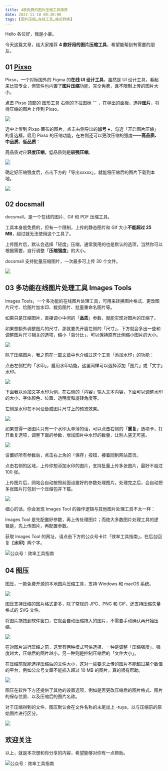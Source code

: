 ```yaml
---
title: 4款免费的图片压缩工具推荐      
date: 2022-11-10 00:30:00               
tags: [图片压缩,在线工具,格式转换]                                                                               
---
```



Hello 各位好，我是小豪。    

今天这篇文章，给大家推荐 **4 款好用的图片压缩工具**，希望能帮到有需要的朋友。      


## 01 [Pixso](https://pixso.cn/?source=xiaolvtools_blog)      

Pixso，一个对标国外的 Figma 的**在线 UI 设计工具**，虽然是 UI 设计工具，看起来比较专业，但软件也内置了**图片压缩**功能，完全免费，且不限制上传的图片大小。   


点击 Pixso 顶部的 图形工具 右侧的下拉图标 ﹀ ，在弹出的面板，选择**图片**，将待压缩的图片上传到 Pixso。  

![](https://article-picbed-1302715071.cos.ap-guangzhou.myqcloud.com/2022/11/10/16680091655574.jpg)


选中上传到 Pixso 画布的图片，点击右侧导出的**加号 +**，勾选「开启图片压缩」的复选框，启用 Pixso 的压缩功能，在右侧还可以更改压缩的强度——**高品质、中品质、低品质**：     

高品质对应**轻度压缩**，低品质则是**较强压缩**。

![](https://article-picbed-1302715071.cos.ap-guangzhou.myqcloud.com/2022/11/10/16680091922806.jpg)

确定好压缩强度后，点击下方的「导出xxxxx」，就能将压缩后的图片下载到本地。

![](https://article-picbed-1302715071.cos.ap-guangzhou.myqcloud.com/2022/11/10/16680092692969.jpg)



## 02 docsmall  

docsmall，是一个在线的图片、Gif 和 PDF 压缩工具。   

工具本身是免费的，但有一个限制，上传的静态图片和 Gif 大小**不能超过 25 MB**，超过就无法使用这个工具了。   

上传图片后，默认会选择「轻度」压缩，通常我用的也是默认的选项，当然你可以根据需要，自行调整「**压缩强度**」的大小。       

docsmall 支持批量压缩图片，一次最多可上传 30 个文件。        

![](https://article-picbed-1302715071.cos.ap-guangzhou.myqcloud.com/2022/11/10/16680094096682.jpg)


## 03 多功能在线图片处理工具 Images Tools   


Images Tools，一个多功能的在线图片处理工具，可用来转换图片格式、更改图片尺寸、给图片加水印、裁剪图片、批量重命名图片等。  

如果只是压缩图片，直接调小中间的「**品质**」参数，就能实现对图片的压缩了。  

如果想额外调整图片的尺寸，那就要先开启左侧的「尺寸」，下方就会多出一些和调整图片尺寸相关的选项，缩小「百分比」，可以保持原有比例缩小图片的大小。    

![](https://article-picbed-1302715071.cos.ap-guangzhou.myqcloud.com/2022/11/10/16680099087403.jpg)

除了压缩图片，我之前在[一篇文章](https://mp.weixin.qq.com/s?__biz=MzAxMjY0NTY5OA==&mid=2649919591&idx=1&sn=9071cfbf602b321aa393067f7a7a7c01&chksm=83a8944ab4df1d5cb044137d41b470c0eee3b70c50088ad95121dcd8929e102aa41a1bfd7885&token=1593882372&lang=zh_CN#rd)中也介绍过这个工具「添加水印」的功能：    

点击左侧栏的「水印」，启用水印功能，这里同样可以选择添加「图片」或「文字」水印。    

![](https://article-picbed-1302715071.cos.ap-guangzhou.myqcloud.com/2022/11/10/16468379038482.jpg)

下面我以添加文字水印为例，在右侧的「内容」输入文本内容，下面可以调整水印的大小、字体颜色、位置、透明度和旋转角度等。    

左侧是水印在不同设备或图片尺寸上的预览效果。   

![](https://article-picbed-1302715071.cos.ap-guangzhou.myqcloud.com/2022/11/10/16468382242671.jpg)

如果觉得一张图片只有一个水印太单薄的话，可以点击右侧的「**重复**」选项卡，打开重复选项，调整下面的参数，增加图片中水印的数量，让别人盗无可盗。   

![](https://article-picbed-1302715071.cos.ap-guangzhou.myqcloud.com/2022/11/10/16468384084026.jpg)

设置好所有参数后，点击右上角的「保存」按钮，接着回到网站首页。    

点击右侧的区域，上传你想添加水印的图片，支持批量上传多张图片，最好不超过 100 张。   

上传图片后，网站会自动按照前面设置好的参数处理图片。处理完之后，会自动把多张图片打包到一个压缩包并下载。           

![](https://article-picbed-1302715071.cos.ap-guangzhou.myqcloud.com/2022/11/10/16468385485996.jpg)

细心的话，你会发现 Images Tool 的操作逻辑与其他图片处理工具不太一样：   

Images Tool 是先配置好参数，再上传处理图片；而绝大多数图片处理工具的逻辑是，先上传图片，再配置参数。   

获取 Images Tool 的网址，请点击下方的公众号卡片「效率工具指南」，在后台回复【**水印**】两个字。     


![公众号：效率工具指南](https://article-picbed-1302715071.cos.ap-guangzhou.myqcloud.com/2022/11/10/gong-zhong-hao-xiao-lu-gong-ju-zhi-nan.png)


## 04 图压

图压，一款免费开源的本地图片压缩工具，支持 Windows 和 macOS 系统。  

![](https://article-picbed-1302715071.cos.ap-guangzhou.myqcloud.com/2022/11/10/16680110468589.jpg)


图压支持压缩的图片格式更多，除了常规的 JPG、PNG 和 GIF，还支持压缩矢量格式的 SVG 文件。

将图片拖拽到软件窗口，它就会自动压缩拖入的图片，不需要手动确认再开始压缩。  

![](https://article-picbed-1302715071.cos.ap-guangzhou.myqcloud.com/2022/11/10/16680111642553.jpg)



在对图片进行压缩之前，这里有两种模式可供选择，一种是调整「压缩强度」，强度越大，压缩后的图片越小，另一种则是控制压缩后的「文件大小」。   

在压缩前就能选择压缩后的文件大小，这对一些要求上传的图片不能超过某个数值的平台，例如公众号文章不能插入超过 10 MB 的图片，真的很有帮助。  

![](https://article-picbed-1302715071.cos.ap-guangzhou.myqcloud.com/2022/11/10/16680111832664.jpg)

图压在软件下方还提供了其他的设置选项，例如是否更改压缩后的图片格式、图片的保存位置、以及压缩后的图片名称。

对于压缩得到的文件，图压默认会在文件名称的末尾加上 -tuya，以与压缩前的原始图片进行区分。

![](https://article-picbed-1302715071.cos.ap-guangzhou.myqcloud.com/2022/11/10/16680112042851.jpg)




## 欢迎关注     

以上，就是本次想和你分享的内容，希望能够对你有一点帮助。     

![公众号：效率工具指南](https://article-picbed-1302715071.cos.ap-guangzhou.myqcloud.com/2021/05/28/gong-zhong-hao-wei-bu-er-wei-ma-dailogo.png)      

